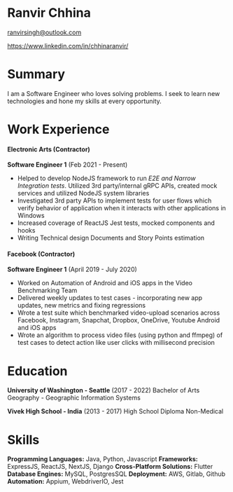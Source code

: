 # Ranvir Chhina

ranvirsingh@outlook.com

https://www.linkedin.com/in/chhinaranvir/

# Summary

I am a Software Engineer who loves solving problems. I seek to learn new 
technologies and hone my skills at 
every opportunity.

# Work Experience

#### Electronic Arts (Contractor)

**Software Engineer 1** (Feb 2021 - Present)

- Helped to develop NodeJS framework to run *E2E and Narrow Integration tests*. Utilized 3rd
party/internal gRPC APIs, created mock services and utilized NodeJS system libraries
- Investigated 3rd party APIs to implement tests for user flows which verify behavior of application when
it interacts with other applications in Windows
- Increased coverage of ReactJS Jest tests, mocked components and hooks
- Writing Technical design Documents and Story Points estimation

#### Facebook (Contractor)

**Software Engineer 1** (April 2019 - July 2020)

- Worked on Automation of Android and iOS apps in the Video Benchmarking Team
- Delivered weekly updates to test cases - incorporating new app updates, new metrics and fixing
regressions
- Wrote a test suite which benchmarked video-upload scenarios across Facebook, Instagram, Snapchat,
Dropbox, OneDrive, Youtube Android and iOS apps
- Wrote an algorithm to process video files (using python and ffmpeg) of test cases to detect action like
user clicks with millisecond precision

# Education

**University of Washington - Seattle** (2017 - 2022)
Bachelor of Arts Geography - Geographic Information Systems

**Vivek High School - India** (2013 - 2017)
High School Diploma Non-Medical

# Skills

**Programming Languages:**    Java, Python, Javascript
**Frameworks:**               ExpressJS, ReactJS, NextJS, Django
**Cross-Platform Solutions:** Flutter
**Database Engines:**         MySQL, PostgresSQL
**Deployment:**               AWS, Gitlab, Github
**Automation:**               Appium, WebdriverIO, Jest



